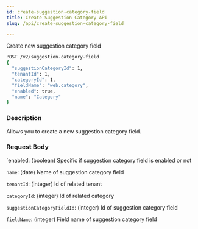 ```yaml
---
id: create-suggestion-category-field
title: Create Suggestion Category API
slug: /api/create-suggestion-category-field

---
```


Create new suggestion category field

```bash
POST /v2/suggestion-category-field
{
  "suggestionCategoryId": 1,
  "tenantId": 1,
  "categoryId": 1,
  "fieldName": "web.category",
  "enabled": true,
  "name": "Category"
}
```

### Description

Allows you to create a new suggestion category field.

### Request Body

`enabled: (boolean) Specific if suggestion category field is enabled or not

`name`: (date) Name of suggestion category field

`tenantId`: (integer) Id of related tenant

`categoryId`: (integer) Id of related category

`suggestionCategoryFieldId`: (integer) Id of suggestion category field

`fieldName`: (integer) Field name of suggestion category field
